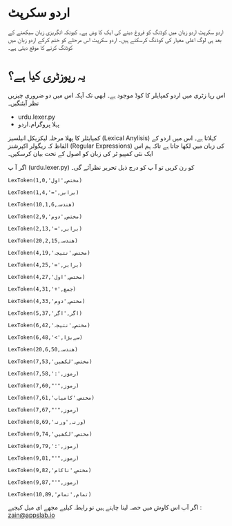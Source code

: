 # اردو سکرپٹ
اردو سکرپٹ اردو زبان میں کوڈنگ کو فروغ دینے کی ایک کا وش ہے۔ کیونکہ انگریزی زبان سیکھنے کے بعد ہی لوگ اعلی معیار کی کوڈنگ کرسکتے ہیں۔ اردو سکرپٹ اس
مرحلے کو ختم کرکے اردو زبان میں کوڈنگ کرنے کا موقع دیتی ہے۔

# یہ رپوزٹری کیا ہے؟
اس رپا زٹری میں اردو کمپایلر کا کوڈ موجود ہے۔ ابھی تک آپکہ اس میں دو ضروری چیزیں نظر آیئنگیں۔

*  urdu.lexer.py
*  پہلا پروگرام۔اردو


 کمپایئلر کا پھلا مرحلہ لیکزیکل انیلسیز
  (Lexical Anylisis)
   کہلاتا ہے۔ اس میں اردو کے الفاظ کہ ریگولر اکپرشنز
   (Regular Expressions)
   کی زبان میں لکھا جاتا ہے تاکہ ہم اس ایک نئی کمپیو ٹر کی زبان کو اصول کے تحت بیان کرسکیں۔


اگر آ پ (urdu.lexer.py) کو رن کریں تو آ پ کو درج ذیل تحریر نظرآئے گی۔


```
LexToken(مختص,'اول',1,0)

LexToken(برابر,'=',1,4)

LexToken(ھندسہ,10,1,6)

LexToken(مختص,'دوم',2,9)

LexToken(برابر,'=',2,13)

LexToken(ھندسہ,20,2,15)

LexToken(مختص,'نتیجہ',4,19)

LexToken(برابر,'=',4,25)

LexToken(مختص,'اول',4,27)

LexToken(جمع,'+',4,31)

LexToken(مختص,'دوم',4,33)

LexToken(اگر,'اگر',5,37)

LexToken(مختص,'نتیجہ',6,42)

LexToken(سےبڑا,'>',6,48)

LexToken(ھندسہ,20,6,50)

LexToken(مختص,'لکھیں',7,53)

LexToken(رموز,':',7,58)

LexToken(رموز,"'",7,60)

LexToken(مختص,'کامیاب',7,61)

LexToken(رموز,"'",7,67)

LexToken(ورنہ,'ورنہ',8,69)

LexToken(مختص,'لکھیں',9,74)

LexToken(رموز,':',9,79)

LexToken(رموز,"'",9,81)

LexToken(مختص,'ناکام',9,82)

LexToken(رموز,"'",9,87)

LexToken(تمام,'تمام',10,89)
```
اگر آپ اس کاوش میں حصہ لینا چاہتے ہیں تو رابطہ کیلیے مجھے ای میل کیجیے : zain@appslab.io